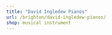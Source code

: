 ```yaml
---
title: "David Ingledew Pianos"
url: /brighton/david-ingledew-pianos/
shop: musical instrument
---
```

